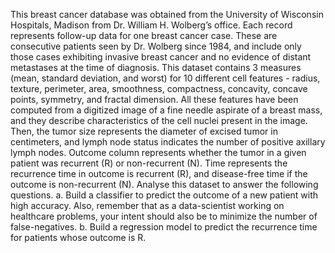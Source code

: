 
This breast cancer database was obtained from the University of Wisconsin Hospitals, Madison from Dr. William H. Wolberg’s office. Each record represents follow-up data for one breast cancer case. These are consecutive patients seen by Dr. Wolberg since 1984, and include only those cases exhibiting invasive breast cancer and no evidence of distant metastases at the time of diagnosis. This dataset contains 3 measures (mean, standard deviation, and worst) for 10 different cell features - radius, texture, perimeter, area, smoothness, compactness, concavity, concave points, symmetry, and fractal dimension. All these features have been computed from a digitized image of a fine needle aspirate of a breast mass, and they describe characteristics of the cell nuclei present in the image. Then, the tumor size represents the diameter of excised tumor in centimeters, and lymph node status indicates the number of positive axillary lymph nodes. Outcome column represents whether the tumor in a given patient was recurrent (R) or non-recurrent (N). Time represents the recurrence time in outcome is recurrent (R), and disease-free time if the outcome is non-recurrent (N). Analyse this dataset to answer the following questions. a. Build a classifier to predict the outcome of a new patient with high accuracy. Also, remember that as a data-scientist working on healthcare problems, your intent should also be to minimize the number of false-negatives. b. Build a regression model to predict the recurrence time for patients whose outcome is R.

